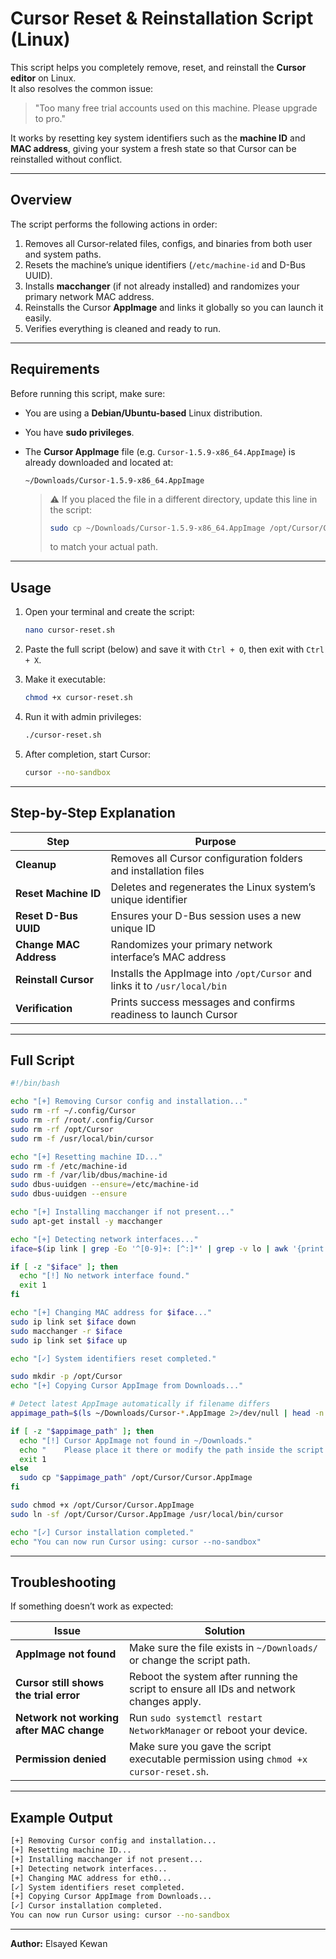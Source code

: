 # Cursor Reset & Reinstallation Script (Linux)

This script helps you completely remove, reset, and reinstall the **Cursor editor** on Linux.  
It also resolves the common issue:

> "Too many free trial accounts used on this machine. Please upgrade to pro."

It works by resetting key system identifiers such as the **machine ID** and **MAC address**, giving your system a fresh state so that Cursor can be reinstalled without conflict.

---

## Overview

The script performs the following actions in order:

1. Removes all Cursor-related files, configs, and binaries from both user and system paths.  
2. Resets the machine’s unique identifiers (`/etc/machine-id` and D-Bus UUID).  
3. Installs **macchanger** (if not already installed) and randomizes your primary network MAC address.  
4. Reinstalls the Cursor **AppImage** and links it globally so you can launch it easily.  
5. Verifies everything is cleaned and ready to run.

---

## Requirements

Before running this script, make sure:

- You are using a **Debian/Ubuntu-based** Linux distribution.  
- You have **sudo privileges**.  
- The **Cursor AppImage** file (e.g. `Cursor-1.5.9-x86_64.AppImage`) is already downloaded and located at:

  ```
  ~/Downloads/Cursor-1.5.9-x86_64.AppImage
  ```

  > ⚠️ If you placed the file in a different directory, update this line in the script:
  >
  > ```bash
  > sudo cp ~/Downloads/Cursor-1.5.9-x86_64.AppImage /opt/Cursor/Cursor.AppImage
  > ```
  > to match your actual path.

---

## Usage

1. Open your terminal and create the script:
   ```bash
   nano cursor-reset.sh
   ```

2. Paste the full script (below) and save it with `Ctrl + O`, then exit with `Ctrl + X`.

3. Make it executable:
   ```bash
   chmod +x cursor-reset.sh
   ```

4. Run it with admin privileges:
   ```bash
   ./cursor-reset.sh
   ```

5. After completion, start Cursor:
   ```bash
   cursor --no-sandbox
   ```

---

## Step-by-Step Explanation

| Step | Purpose |
|------|----------|
| **Cleanup** | Removes all Cursor configuration folders and installation files |
| **Reset Machine ID** | Deletes and regenerates the Linux system’s unique identifier |
| **Reset D-Bus UUID** | Ensures your D-Bus session uses a new unique ID |
| **Change MAC Address** | Randomizes your primary network interface’s MAC address |
| **Reinstall Cursor** | Installs the AppImage into `/opt/Cursor` and links it to `/usr/local/bin` |
| **Verification** | Prints success messages and confirms readiness to launch Cursor |

---

## Full Script

```bash
#!/bin/bash

echo "[+] Removing Cursor config and installation..."
sudo rm -rf ~/.config/Cursor
sudo rm -rf /root/.config/Cursor
sudo rm -rf /opt/Cursor
sudo rm -f /usr/local/bin/cursor

echo "[+] Resetting machine ID..."
sudo rm -f /etc/machine-id
sudo rm -f /var/lib/dbus/machine-id
sudo dbus-uuidgen --ensure=/etc/machine-id
sudo dbus-uuidgen --ensure

echo "[+] Installing macchanger if not present..."
sudo apt-get install -y macchanger

echo "[+] Detecting network interfaces..."
iface=$(ip link | grep -Eo '^[0-9]+: [^:]*' | grep -v lo | awk '{print $2}' | head -n 1)

if [ -z "$iface" ]; then
  echo "[!] No network interface found."
  exit 1
fi

echo "[+] Changing MAC address for $iface..."
sudo ip link set $iface down
sudo macchanger -r $iface
sudo ip link set $iface up

echo "[✓] System identifiers reset completed."

sudo mkdir -p /opt/Cursor
echo "[+] Copying Cursor AppImage from Downloads..."

# Detect latest AppImage automatically if filename differs
appimage_path=$(ls ~/Downloads/Cursor-*.AppImage 2>/dev/null | head -n 1)

if [ -z "$appimage_path" ]; then
  echo "[!] Cursor AppImage not found in ~/Downloads."
  echo "    Please place it there or modify the path inside the script."
  exit 1
else
  sudo cp "$appimage_path" /opt/Cursor/Cursor.AppImage
fi

sudo chmod +x /opt/Cursor/Cursor.AppImage
sudo ln -sf /opt/Cursor/Cursor.AppImage /usr/local/bin/cursor

echo "[✓] Cursor installation completed."
echo "You can now run Cursor using: cursor --no-sandbox"
```

---

## Troubleshooting

If something doesn’t work as expected:

| Issue | Solution |
|--------|-----------|
| **AppImage not found** | Make sure the file exists in `~/Downloads/` or change the script path. |
| **Cursor still shows the trial error** | Reboot the system after running the script to ensure all IDs and network changes apply. |
| **Network not working after MAC change** | Run `sudo systemctl restart NetworkManager` or reboot your device. |
| **Permission denied** | Make sure you gave the script executable permission using `chmod +x cursor-reset.sh`. |

---

## Example Output

```bash
[+] Removing Cursor config and installation...
[+] Resetting machine ID...
[+] Installing macchanger if not present...
[+] Detecting network interfaces...
[+] Changing MAC address for eth0...
[✓] System identifiers reset completed.
[+] Copying Cursor AppImage from Downloads...
[✓] Cursor installation completed.
You can now run Cursor using: cursor --no-sandbox
```

---

**Author:** Elsayed Kewan
